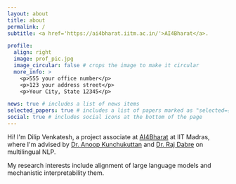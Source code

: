 ```yaml
---
layout: about
title: about
permalink: /
subtitle: <a href='https://ai4bharat.iitm.ac.in/'>AI4Bharat</a>.

profile:
  align: right
  image: prof_pic.jpg
  image_circular: false # crops the image to make it circular
  more_info: >
    <p>555 your office number</p>
    <p>123 your address street</p>
    <p>Your City, State 12345</p>

news: true # includes a list of news items
selected_papers: true # includes a list of papers marked as "selected={true}"
social: true # includes social icons at the bottom of the page
---
```

Hi! I'm Dilip Venkatesh, a project associate at [AI4Bharat](https://ai4bharat.iitm.ac.in/) at IIT Madras, where I'm advised by [Dr. Anoop Kunchukuttan](https://anoopk.in/) and [Dr. Raj Dabre](https://prajdabre.github.io/) on multilingual NLP.

My research interests include alignment of large language models and mechanistic interpretability them. 
